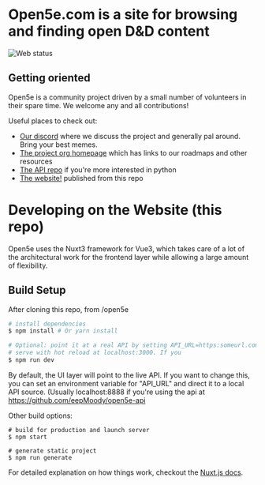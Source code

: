 # Open5e.com is a site for browsing and finding open D&D content

![Web status](https://img.shields.io/website?down_message=Down&label=Open5e%20Site&up_message=Up&url=https%3A%2F%2Fopen5e.com) 

## Getting oriented

Open5e is a community project driven by a small number of volunteers in their spare time. We welcome any and all contributions! 

Useful places to check out:

- [Our discord](https://discord.gg/9RNE2rY) where we discuss the project and generally pal around. Bring your best memes.
- [The project org homepage](https://github.com/open5e) which has links to our roadmaps and other resources
- [The API repo](https://github.com/open5e/open5e-api) if you're more interested in python
- [The website!](https://open5e.com) published from this repo

# Developing on the Website (this repo)

Open5e uses the Nuxt3 framework for Vue3, which takes care of a lot of the architectural work for the frontend layer while allowing a large amount of flexibility.

## Build Setup

After cloning this repo, from /open5e

```bash
# install dependencies
$ npm install # Or yarn install

# Optional: point it at a real API by setting API_URL=https:someurl.com
# serve with hot reload at localhost:3000. If you
$ npm run dev
```
By default, the UI layer will point to the live API. If you want to change this, you can set an environment variable for "API_URL" and direct it to a local API source. (Usually localhost:8888 if you're using the api at https://github.com/eepMoody/open5e-api

Other build options:

```
# build for production and launch server
$ npm start

# generate static project
$ npm run generate
```

For detailed explanation on how things work, checkout the [Nuxt.js docs](https://github.com/nuxt/nuxt.js).

